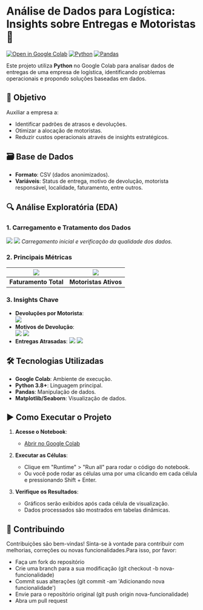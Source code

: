 # Análise de Dados para Logística: Insights sobre Entregas e Motoristas 🚚

[![Open in Google Colab](https://img.shields.io/badge/Google%20Colab-Abrir%20Notebook-blue?logo=google-colab)](https://colab.research.google.com/drive/1Q5VppeAhTqz1sqq732usRLHuRdTlovV2)
[![Python](https://img.shields.io/badge/Python-3.8%2B-blue?logo=python)](https://www.python.org/)
[![Pandas](https://img.shields.io/badge/Pandas-1.3.5-green?logo=pandas)](https://pandas.pydata.org/)

Este projeto utiliza **Python** no Google Colab para analisar dados de entregas de uma empresa de logística, identificando problemas operacionais e propondo soluções baseadas em dados.

## 📌 Objetivo

Auxiliar a empresa a:

- Identificar padrões de atrasos e devoluções.
- Otimizar a alocação de motoristas.
- Reduzir custos operacionais através de insights estratégicos.

## 🗃️ Base de Dados

- **Formato**: CSV (dados anonimizados).
- **Variáveis**: Status de entrega, motivo de devolução, motorista responsável, localidade, faturamento, entre outros.

## 🔍 Análise Exploratória (EDA)

### 1. Carregamento e Tratamento dos Dados

![](./img/carga-base-dados.png)
![](./img/tratamento-dados.png)
_Carregamento inicial e verificação da qualidade dos dados._

### 2. Principais Métricas

| ![](./img/total-faturamento.png) | ![](./img/qtd-motoristas.png) |
| -------------------------------- | ----------------------------- |
| **Faturamento Total**            | **Motoristas Ativos**         |

### 3. Insights Chave

- **Devoluções por Motorista**:  
  ![](./img/qnt-devolucao-por-mot.png)
- **Motivos de Devolução**:  
  ![](./img/motivos-dev.png)
  ![](./img/motivos-dev-por-motorista.png)
- **Entregas Atrasadas**:
  ![](./img/qnt-produtos-status.png)
  ![](./img/mot-atrasados-entrega.png)

## 🛠️ Tecnologias Utilizadas

- **Google Colab**: Ambiente de execução.
- **Python 3.8+**: Linguagem principal.
- **Pandas**: Manipulação de dados.
- **Matplotlib/Seaborn**: Visualização de dados.

## ▶️ Como Executar o Projeto

1. **Acesse o Notebook**:

   - [Abrir no Google Colab](https://colab.research.google.com/drive/1Q5VppeAhTqz1sqq732usRLHuRdTlovV2)

2. **Executar as Células**:

   - Clique em "Runtime" > "Run all" para rodar o código do notebook.
   - Ou você pode rodar as células uma por uma clicando em cada célula e pressionando Shift + Enter.

3. **Verifique os Resultados**:
   - Gráficos serão exibidos após cada célula de visualização.
   - Dados processados são mostrados em tabelas dinâmicas.

## 🤝 Contribuindo

Contribuições são bem-vindas!
Sinta-se à vontade para contribuir com melhorias, correções ou novas funcionalidades.Para isso, por favor:

- Faça um fork do repositório
- Crie uma branch para a sua modificação (git checkout -b nova-funcionalidade)
- Commit suas alterações (git commit -am 'Adicionando nova funcionalidade')
- Envie para o repositório original (git push origin nova-funcionalidade)
- Abra um pull request
